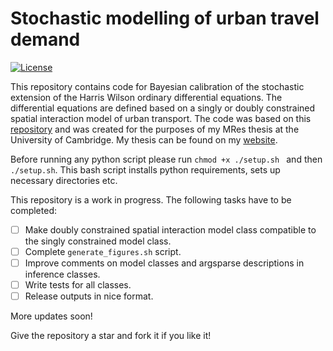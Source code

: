 # Stochastic modelling of urban travel demand

[![License](http://img.shields.io/:license-mit-blue.svg?style=flat-square)](http://badges.mit-license.org)

This repository contains code for Bayesian calibration of the stochastic extension of the Harris Wilson ordinary differential equations. The differential equations are defined based on a singly or doubly constrained spatial interaction model of urban transport. The code was based on this [repository](https://github.com/lellam/cities_and_regions) and was created for the purposes of my MRes thesis at the University of Cambridge. My thesis can be found on my [website](https://yannisza.github.io/research/stochastic-modelling-of-urban-travel-demand/).

Before running any python script please run ```chmod +x ./setup.sh ``` and then ``` ./setup.sh ```. This bash script installs python requirements, sets up necessary directories etc.

This repository is a work in progress. The following tasks have to be completed:
- [ ] Make doubly constrained spatial interaction model class compatible to the singly constrained model class.
- [ ] Complete `generate_figures.sh` script.
- [ ] Improve comments on model classes and argsparse descriptions in inference classes.
- [ ] Write tests for all classes.
- [ ] Release outputs in nice format.

More updates soon!

Give the repository a star and fork it if you like it!
